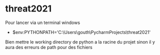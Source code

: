 # threat2021

Pour lancer via un terminal windows 

* $env:PYTHONPATH='C:\Users\gouth\PycharmProjects\threat2021'

Bien mettre le working directory de python a la racine du projet sinon il y aura des erreurs de path pour des fichiers